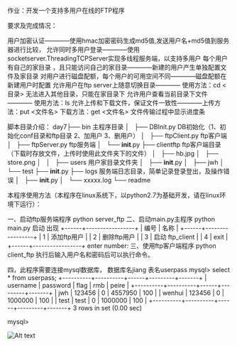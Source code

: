 作业：开发一个支持多用户在线的FTP程序

要求及完成情况：

  用户加密认证————使用hmac加密密码生成md5值,发送用户名+md5值到服务器进行比较，
  允许同时多用户登录————使用socketserver.ThreadingTCPServer实现多线程服务端，以支持多用户
  每个用户有自己的家目录 ，且只能访问自己的家目录————新建的用户产生单独配置文件及家目录
  对用户进行磁盘配额，每个用户的可用空间不同————磁盘配额在新建用户时配置
  允许用户在ftp server上随意切换目录————  使用方法：cd <目录>  无法进入其他目录，只能在家目录下
  允许用户查看当前目录下文件———— 使用方法：ls
  允许上传和下载文件，保证文件一致性————上传方法：put <文件名> 下载方法：get <文件名>
  文件传输过程中显示进度条

  脚本目录介绍：
  day7├── bin                                    主程序目录
  │   ├── DBInit.py                       DB初始化（1、初始化conf目录和ftp目录 2、加用户 3、删用户）
  │   ├── ftpClient.py                    ftp客户端
  │   ├── ftpServer.py                    ftp服务端
  │   └── __init__.py
  ├── clientftp                         ftp客户端目录（下载时存放文件，上传时使用此文件夹下的文件）
  │   ├── hb.jpg
  │   ├── store.png
  │  
  │  
  ├── users                        用户家目录文件夹
  │   ├── __init__.py
  │   ├── jwh
  │   └── test
  ├── __init__.py
  ├── logs                                     服务端日志目录，简单记录登录登出，及操作错误
  │   ├── __init__.py
  │   └── xxxxx.log
  └── readme

  本程序使用方法（本程序在linux系统下，以python2.7为基础开发，请在linux环境下运行）：

  一、启动ftp服务端程序
  python server_ftp
  二、启动main.py主程序
  python main.py
  启动 出现
  +------+-----------------+
  | 编号 |       名称      |
  +------+-----------------+
  |  1   |   添加ftp用户   |
  |  2   |   删除ftp用户   |
  |  3   | 启动 ftp_client |
  |  4   |       exit      |
  +------+-----------------+
  enter number:
  三、使用ftp客户端程序
  python client_ftp
  执行后输入用户名和密码后可以执行命令。

  四，此程序需要连接mysql数据库，
  数据库名jiang
  表名userpass
  mysql> select * from userpass;
  +----------+----------+------+---------+-------+
  | username | password | flag | rmb     | peire |
  +----------+----------+------+---------+-------+
  | jwh      | 123456   |    0 | 4557950 |   100 |
  | wenhui   | 123456   |    0 | 1000000 |   100 |
  | test     | test     |    0 | 1000000 |   100 |
  +----------+----------+------+---------+-------+
  3 rows in set (0.00 sec)

  mysql>



![Alt text](http://s1.51cto.com/images/20180504/1525403548451542.png)
